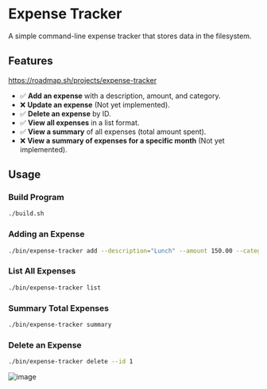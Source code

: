 # **Expense Tracker**

A simple command-line expense tracker that stores data in the filesystem.

## **Features**

https://roadmap.sh/projects/expense-tracker

- ✅ **Add an expense** with a description, amount, and category.
- ❌ **Update an expense** (Not yet implemented).
- ✅ **Delete an expense** by ID.
- ✅ **View all expenses** in a list format.
- ✅ **View a summary** of all expenses (total amount spent).
- ❌ **View a summary of expenses for a specific month** (Not yet implemented).

## **Usage**

### **Build Program**

```sh
./build.sh
```

### **Adding an Expense**

```sh
./bin/expense-tracker add --description="Lunch" --amount 150.00 --category="Food"
```

### **List All Expenses**

```sh
./bin/expense-tracker list
```

### **Summary Total Expenses**

```sh
./bin/expense-tracker summary
```

### **Delete an Expense**

```sh
./bin/expense-tracker delete --id 1
```

![image](https://github.com/user-attachments/assets/d6fad7dc-a0e6-4ec1-9db3-926dd50c5188)


